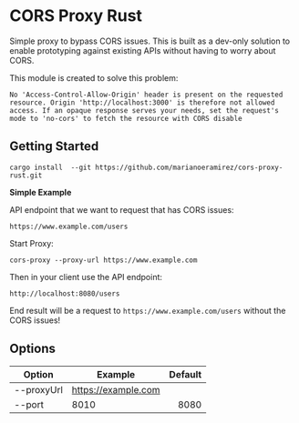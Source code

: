 # CORS Proxy Rust

Simple proxy to bypass CORS issues. This is built as a dev-only solution to enable prototyping against existing APIs without having to worry about CORS.

This module is created to solve this problem:

```
No 'Access-Control-Allow-Origin' header is present on the requested resource. Origin 'http://localhost:3000' is therefore not allowed access. If an opaque response serves your needs, set the request's mode to 'no-cors' to fetch the resource with CORS disable
```

## Getting Started

```
cargo install  --git https://github.com/marianoeramirez/cors-proxy-rust.git
```

**Simple Example**

API endpoint that we want to request that has CORS issues:

```
https://www.example.com/users
```

Start Proxy:

```
cors-proxy --proxy-url https://www.example.com
```

Then in your client use the API endpoint:

```
http://localhost:8080/users
```

End result will be a request to `https://www.example.com/users` without the CORS issues!


## Options

| Option         | Example               | Default |
| -------------- | --------------------- | ------: |
| --proxyUrl     | https://example.com   |         |
| --port         | 8010                  |    8080 |
